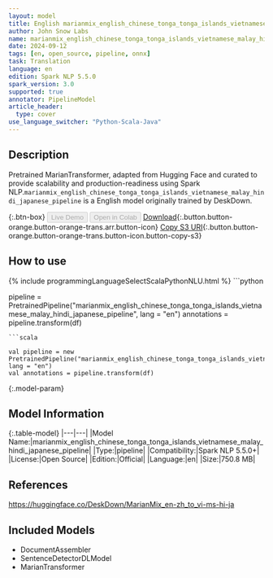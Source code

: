 ```yaml
---
layout: model
title: English marianmix_english_chinese_tonga_tonga_islands_vietnamese_malay_hindi_japanese_pipeline pipeline MarianTransformer from DeskDown
author: John Snow Labs
name: marianmix_english_chinese_tonga_tonga_islands_vietnamese_malay_hindi_japanese_pipeline
date: 2024-09-12
tags: [en, open_source, pipeline, onnx]
task: Translation
language: en
edition: Spark NLP 5.5.0
spark_version: 3.0
supported: true
annotator: PipelineModel
article_header:
  type: cover
use_language_switcher: "Python-Scala-Java"
---
```


## Description

Pretrained MarianTransformer, adapted from Hugging Face and curated to provide scalability and production-readiness using Spark NLP.`marianmix_english_chinese_tonga_tonga_islands_vietnamese_malay_hindi_japanese_pipeline` is a English model originally trained by DeskDown.

{:.btn-box}
<button class="button button-orange" disabled>Live Demo</button>
<button class="button button-orange" disabled>Open in Colab</button>
[Download](https://s3.amazonaws.com/auxdata.johnsnowlabs.com/public/models/marianmix_english_chinese_tonga_tonga_islands_vietnamese_malay_hindi_japanese_pipeline_en_5.5.0_3.0_1726168258752.zip){:.button.button-orange.button-orange-trans.arr.button-icon}
[Copy S3 URI](s3://auxdata.johnsnowlabs.com/public/models/marianmix_english_chinese_tonga_tonga_islands_vietnamese_malay_hindi_japanese_pipeline_en_5.5.0_3.0_1726168258752.zip){:.button.button-orange.button-orange-trans.button-icon.button-copy-s3}

## How to use



<div class="tabs-box" markdown="1">
{% include programmingLanguageSelectScalaPythonNLU.html %}
```python

pipeline = PretrainedPipeline("marianmix_english_chinese_tonga_tonga_islands_vietnamese_malay_hindi_japanese_pipeline", lang = "en")
annotations =  pipeline.transform(df)   

```
```scala

val pipeline = new PretrainedPipeline("marianmix_english_chinese_tonga_tonga_islands_vietnamese_malay_hindi_japanese_pipeline", lang = "en")
val annotations = pipeline.transform(df)

```
</div>

{:.model-param}
## Model Information

{:.table-model}
|---|---|
|Model Name:|marianmix_english_chinese_tonga_tonga_islands_vietnamese_malay_hindi_japanese_pipeline|
|Type:|pipeline|
|Compatibility:|Spark NLP 5.5.0+|
|License:|Open Source|
|Edition:|Official|
|Language:|en|
|Size:|750.8 MB|

## References

https://huggingface.co/DeskDown/MarianMix_en-zh_to_vi-ms-hi-ja

## Included Models

- DocumentAssembler
- SentenceDetectorDLModel
- MarianTransformer